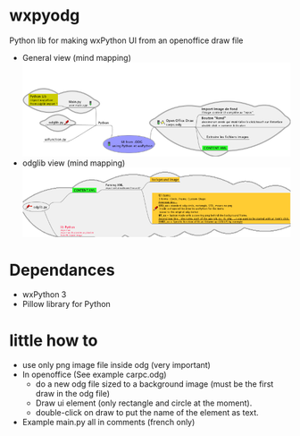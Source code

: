 # wxpyodg
Python lib for making wxPython UI from an openoffice draw file
- General view (mind mapping)
![alt tag](https://github.com/gwena56/wxpyodg/blob/master/howto/img1.png)
- odglib view (mind mapping)
![alt tag](https://github.com/gwena56/wxpyodg/blob/master/howto/img2.png)

# Dependances
- wxPython 3
- Pillow library for Python

# little how to
- use only png image file inside odg (very important)
- In openoffice (See example carpc.odg)
    - do a new odg file sized to a background image (must be the first draw in the odg file)
    - Draw ui element (only rectangle and circle at the moment).
    - double-click on draw to put the name of the element as text.
- Example main.py
    all in comments (french only)
     